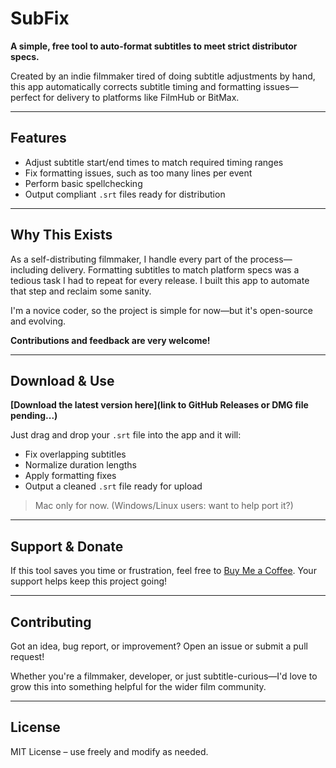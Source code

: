 # SubFix

**A simple, free tool to auto-format subtitles to meet strict distributor specs.**

Created by an indie filmmaker tired of doing subtitle adjustments by hand, this app automatically corrects subtitle timing and formatting issues—perfect for delivery to platforms like FilmHub or BitMax.

---

## Features

- Adjust subtitle start/end times to match required timing ranges
- Fix formatting issues, such as too many lines per event
- Perform basic spellchecking
- Output compliant `.srt` files ready for distribution

---

## Why This Exists

As a self-distributing filmmaker, I handle every part of the process—including delivery. Formatting subtitles to match platform specs was a tedious task I had to repeat for every release. I built this app to automate that step and reclaim some sanity.

I'm a novice coder, so the project is simple for now—but it's open-source and evolving.

**Contributions and feedback are very welcome!**

---

## Download & Use

**[Download the latest version here](link to GitHub Releases or DMG file pending...)**

Just drag and drop your `.srt` file into the app and it will:

- Fix overlapping subtitles
- Normalize duration lengths
- Apply formatting fixes
- Output a cleaned `.srt` file ready for upload

> Mac only for now. (Windows/Linux users: want to help port it?)

---

## Support & Donate

If this tool saves you time or frustration, feel free to [Buy Me a Coffee](https://www.buymeacoffee.com/leoxrobertson). Your support helps keep this project going!

---

## Contributing

Got an idea, bug report, or improvement? Open an issue or submit a pull request!

Whether you're a filmmaker, developer, or just subtitle-curious—I'd love to grow this into something helpful for the wider film community.

---

## License

MIT License – use freely and modify as needed.

